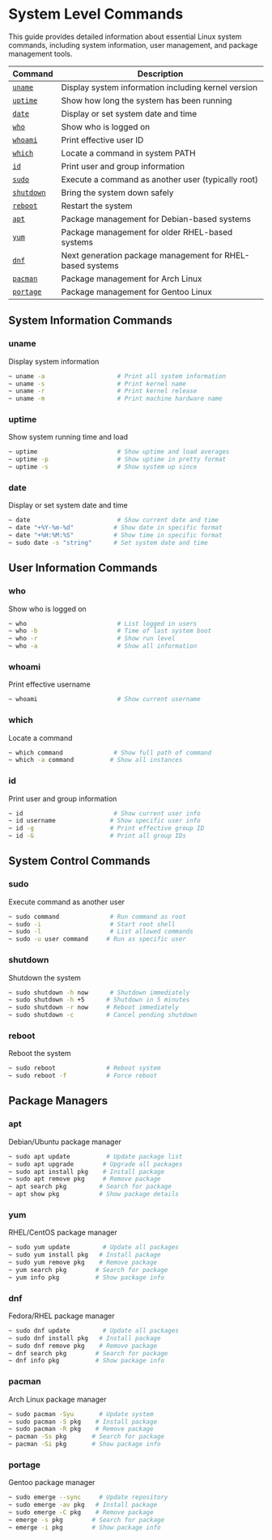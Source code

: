 # System Level Commands

This guide provides detailed information about essential Linux system commands, including system information, user management, and package management tools.

| Command                 | Description                                               |
| ----------------------- | --------------------------------------------------------- |
| [`uname`](#uname)       | Display system information including kernel version       |
| [`uptime`](#uptime)     | Show how long the system has been running                 |
| [`date`](#date)         | Display or set system date and time                       |
| [`who`](#who)           | Show who is logged on                                     |
| [`whoami`](#whoami)     | Print effective user ID                                   |
| [`which`](#which)       | Locate a command in system PATH                           |
| [`id`](#id)             | Print user and group information                          |
| [`sudo`](#sudo)         | Execute a command as another user (typically root)        |
| [`shutdown`](#shutdown) | Bring the system down safely                              |
| [`reboot`](#reboot)     | Restart the system                                        |
| [`apt`](#apt)           | Package management for Debian-based systems               |
| [`yum`](#yum)           | Package management for older RHEL-based systems           |
| [`dnf`](#dnf)           | Next generation package management for RHEL-based systems |
| [`pacman`](#pacman)     | Package management for Arch Linux                         |
| [`portage`](#portage)   | Package management for Gentoo Linux                       |

## System Information Commands

### uname
Display system information
```zsh
~ uname -a                    # Print all system information
~ uname -s                    # Print kernel name
~ uname -r                    # Print kernel release
~ uname -m                    # Print machine hardware name
```

### uptime
Show system running time and load
```zsh
~ uptime                      # Show uptime and load averages
~ uptime -p                   # Show uptime in pretty format
~ uptime -s                   # Show system up since
```

### date
Display or set system date and time
```zsh
~ date                        # Show current date and time
~ date "+%Y-%m-%d"           # Show date in specific format
~ date "+%H:%M:%S"           # Show time in specific format
~ sudo date -s "string"      # Set system date and time
```

## User Information Commands

### who
Show who is logged on
```zsh
~ who                         # List logged in users
~ who -b                      # Time of last system boot
~ who -r                      # Show run level
~ who -a                      # Show all information
```

### whoami
Print effective username
```zsh
~ whoami                      # Show current username
```

### which
Locate a command
```zsh
~ which command              # Show full path of command
~ which -a command          # Show all instances
```

### id
Print user and group information
```zsh
~ id                         # Show current user info
~ id username               # Show specific user info
~ id -g                     # Print effective group ID
~ id -G                     # Print all group IDs
```

## System Control Commands

### sudo
Execute command as another user
```zsh
~ sudo command              # Run command as root
~ sudo -i                   # Start root shell
~ sudo -l                   # List allowed commands
~ sudo -u user command     # Run as specific user
```

### shutdown
Shutdown the system
```zsh
~ sudo shutdown -h now      # Shutdown immediately
~ sudo shutdown -h +5      # Shutdown in 5 minutes
~ sudo shutdown -r now     # Reboot immediately
~ sudo shutdown -c         # Cancel pending shutdown
```

### reboot
Reboot the system
```zsh
~ sudo reboot              # Reboot system
~ sudo reboot -f           # Force reboot
```

## Package Managers

### apt
Debian/Ubuntu package manager
```zsh
~ sudo apt update          # Update package list
~ sudo apt upgrade        # Upgrade all packages
~ sudo apt install pkg    # Install package
~ sudo apt remove pkg     # Remove package
~ apt search pkg         # Search for package
~ apt show pkg           # Show package details
```

### yum
RHEL/CentOS package manager
```zsh
~ sudo yum update         # Update all packages
~ sudo yum install pkg   # Install package
~ sudo yum remove pkg    # Remove package
~ yum search pkg        # Search for package
~ yum info pkg          # Show package info
```

### dnf
Fedora/RHEL package manager
```zsh
~ sudo dnf update         # Update all packages
~ sudo dnf install pkg   # Install package
~ sudo dnf remove pkg    # Remove package
~ dnf search pkg        # Search for package
~ dnf info pkg          # Show package info
```

### pacman
Arch Linux package manager
```zsh
~ sudo pacman -Syu       # Update system
~ sudo pacman -S pkg    # Install package
~ sudo pacman -R pkg    # Remove package
~ pacman -Ss pkg       # Search for package
~ pacman -Si pkg       # Show package info
```

### portage
Gentoo package manager
```zsh
~ sudo emerge --sync     # Update repository
~ sudo emerge -av pkg   # Install package
~ sudo emerge -C pkg    # Remove package
~ emerge -s pkg        # Search for package
~ emerge -i pkg        # Show package info
``` 